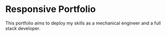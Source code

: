 # Responsive Portfolio
This portfolio aims to deploy my skills as a mechanical engineer and a full stack developer.